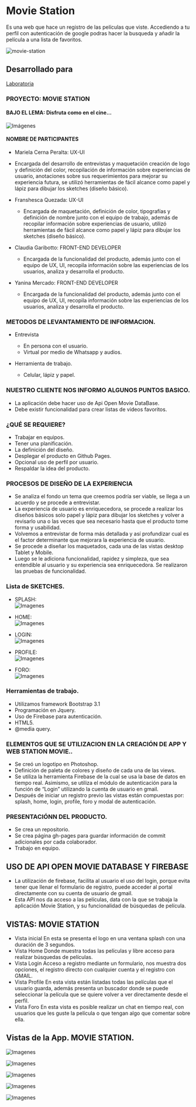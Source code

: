 # Movie Station
 Es una web que hace un registro de las películas que viste. Accediendo a tu perfil con autenticación de google podras hacer la busqueda y añadir la película a una lista de favoritos.

![movie-station](https://user-images.githubusercontent.com/32285734/36357960-1c2aef4c-14d4-11e8-9b03-58cc0812c5c1.JPG)

## Desarrollado para 
[Laboratoria](http://laboratoria.la)


### PROYECTO: MOVIE STATION
#### BAJO EL LEMA: Disfruta como en el cine...

![Imágenes](assets/img/logo4.png) 

#### NOMBRE DE PARTICIPANTES
	
*   Mariela Cerna Peralta: UX-UI  

   - Encargada del desarrollo de entrevistas y maquetación creación de logo y definición del color, recopilación de información sobre experiencias de usuario, anotaciones sobre sus requerimientos para mejorar su experiencia futura, se utilizó herramientas de fácil alcance como papel y lápiz para dibujar los sketches (diseño básico).

*   Franshesca Quezada: UX-UI  

    - Encargada de maquetación, definición de color, tipografías y definición de nombre junto con el equipo de trabajo, además de recopilar información sobre experiencias de usuario, utilizó herramientas de fácil alcance como papel y lápiz para dibujar los sketches (diseño básico).

*   Claudia Garibotto: FRONT-END DEVELOPER  

    - Encargada de la funcionalidad del producto, además junto con el equipo de UX, UI, recopila información sobre las experiencias de los usuarios, analiza y desarrolla el producto.

*   Yanina Mercado: FRONT-END DEVELOPER  

    - Encargada de la funcionalidad del producto, además junto con el equipo de UX, UI, recopila información sobre las experiencias de los usuarios, analiza y desarrolla el producto.
    
### METODOS DE LEVANTAMIENTO DE INFORMACION.
* Entrevista
   -  En persona con el usuario.
   -  Virtual por medio de Whatsapp y audios.

* Herramienta de trabajo.
   -  Celular, lápiz y papel.
 
### NUESTRO CLIENTE NOS INFORMO ALGUNOS PUNTOS BASICO.
*  La aplicación debe hacer uso de Api Open Movie DataBase. 
*  Debe existir funcionalidad para crear listas de videos favoritos.

### ¿QUÉ SE REQUIERE?
* Trabajar en equipos.
* Tener una planificación.
* La definición del diseño.
* Desplegar el producto en Github Pages.
* Opcional uso de perfil por usuario.
* Respaldar la idea del producto.


### PROCESOS DE DISEÑO DE LA EXPERIENCIA
-  Se analiza el fondo un tema que creemos podría ser viable, se llega a un acuerdo y se procede a entrevistar.
- La experiencia de usuario es enriquecedora, se procede a realizar los diseños básicos solo papel y lápiz para dibujar los sketches y volver a revisarlo una o las veces que sea necesario hasta que el producto tome forma y usabilidad.
- Volvemos a entrevistar de forma más detallada y así profundizar cual es el factor determinante que mejorara la experiencia de usuario.
- Se procede a diseñar los maquetados, cada una de las vistas desktop Tablet y Mobile.
- Luego se le adiciona funcionalidad, rapidez y simpleza, que sea entendible al usuario y su experiencia sea enriquecedora. Se realizaron las pruebas de funcionalidad.


### Lista de SKETCHES.

* SPLASH:  
![Imagenes](assets/readme/1.1.png) 

* HOME:  
![Imagenes](assets/readme/3.3.png) 

* LOGIN:  
![Imagenes](assets/readme/2.2.png) 

* PROFILE:  
![Imagenes](assets/readme/6.6.png)

* FORO:  
![Imagenes](assets/readme/7.7.png)

### Herramientas de trabajo.
* Utilizamos framework Bootstrap 3.1
* Programación en Jquery.
* Uso de Firebase para autenticación.
* HTML5.
* @media query.


### ELEMENTOS QUE SE UTILIZACION EN LA CREACIÓN DE APP Y WEB STATION MOVIE..
*	Se creó un logotipo en Photoshop.
*	Definición de paleta de colores y diseño de cada una de las views.
*	Se utiliza la herramienta Firebase de la cual se usa la base de datos en tiempo real. Asimismo, se utiliza el módulo de autenticación para la función de “Login” utilizando la cuenta de usuario en gmail.
*	Después de iniciar un registro previo las vistas están compuestas por: splash, home, login, profile, foro y modal de autenticación.


### PRESENTACIÓNN DEL PRODUCTO.
* Se crea un repositorio.
*	Se crea página gh-pages para guardar información de commit adicionales por cada colaborador.
*	Trabajo en equipo.


## USO DE API OPEN MOVIE DATABASE Y FIREBASE

*	La utilización de firebase, facilita al usuario el uso del login, porque evita tener que llenar el formulario de registro, puede acceder al portal directamente con su cuenta de usuario de gmail.
*	Esta API nos da acceso a las películas, data con la que se trabaja la aplicación Movie Station, y su funcionalidad de búsquedas de película.


## VISTAS: MOVIE STATION

- Vista inicial 
  En esta se presenta el logo en una ventana splash con una duración de 3 segundos.
- Vista Home 
  Donde muestra todas las películas y libre acceso para realizar búsquedas de películas.
- Vista Login
  Acceso a registro mediante un formulario, nos muestra dos opciones, el registro directo con cualquier cuenta y el registro con GMAIL.
-	Vista Profile
  En esta vista están listadas todas las películas que el usuario guarda, además presenta un buscador donde se puede seleccionar la película que se quiere volver a ver directamente desde el perfil.
-	Vista Foro
  En esta vista es posible realizar un chat en tiempo real, con usuarios que les guste la película o que tengan algo que comentar sobre ella.

## Vistas de la App. MOVIE STATION.
![Imagenes](assets/img/fondomovie.png)

![Imagenes](assets/img/home.png)

![Imagenes](assets/img/login.png)

![Imagenes](assets/img/movie.png)

![Imagenes](assets/img/foro.png)
